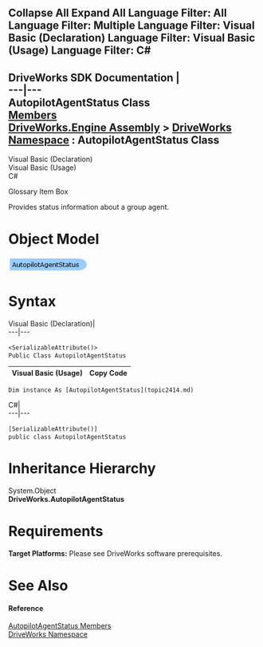 Collapse All Expand All Language Filter: All  Language Filter: Multiple  Language Filter: Visual Basic (Declaration) Language Filter: Visual Basic (Usage) Language Filter: C#  
---  
DriveWorks SDK Documentation  |   
---|---  
AutopilotAgentStatus Class   
[Members](topic2415.md)   
[DriveWorks.Engine Assembly](topic2156.md) > [DriveWorks Namespace](topic2159.md) : AutopilotAgentStatus Class  
---  
  
Visual Basic (Declaration)    
Visual Basic (Usage)    
C# 

Glossary Item Box

Provides status information about a group agent. 

# Object Model

![](dotnetdiagramimages/image81.png)

# Syntax

Visual Basic (Declaration)|   
---|---  
      
    
    <SerializableAttribute()>
    Public Class AutopilotAgentStatus   
  
Visual Basic (Usage)| Copy Code  
---|---  
      
    
    Dim instance As [AutopilotAgentStatus](topic2414.md)  
  
C#|   
---|---  
      
    
    [SerializableAttribute()]
    public class AutopilotAgentStatus   
  
# Inheritance Hierarchy

System.Object  
**DriveWorks.AutopilotAgentStatus**  


# Requirements

**Target Platforms:** Please see DriveWorks software prerequisites.

# See Also

#### Reference

[AutopilotAgentStatus Members](topic2415.md)   
[DriveWorks Namespace](topic2159.md)


